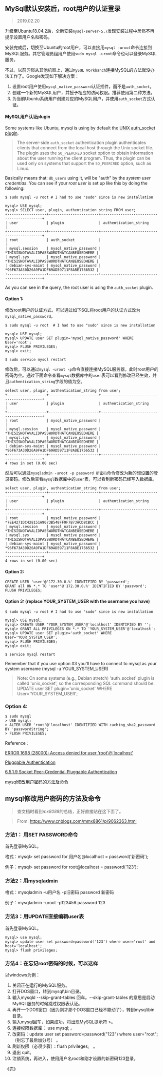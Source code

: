## MySql默认安装后，root用户的认证登录

> 2019.02.20

升级至Ubuntu18.04.2后，全新安装`mysql-server-5.7`发现安装过程中居然不再提示设置用户名和密码。

安装完成后，切换至Ubuntu的root用户，可以直接用`mysql -uroot`命令连接到MySQL服务。其它管理员组用户使用`sudo mysql -uroot`命令也可以登录MySQL服务。

不过，以前习惯从其他机器上，通过`MySQL Workbanch`连接MySQL的方法就没办法工作了。Google发现如下解决方案：

1. 设置root用户使用`mysql_native_password`认证插件，而不是`auth_socket`。
2. 创建一个新的MySQL用户，并授予相应的访问权限。推荐使用第二种方法。
3. 为当前Ubuntu系统用户创建对应的MySQL用户，并使用`auth_socket`方式认证。

#### MySQL用户认证plugin 

Some systems like Ubuntu, mysql is using by default the [UNIX auth_socket plugin](https://dev.mysql.com/doc/refman/8.0/en/pluggable-authentication.html#pluggable-authentication-available-plugins).

> The server-side `auth_socket` authentication plugin authenticates clients that connect from the local host through the Unix socket file. The plugin uses the `SO_PEERCRED` socket option to obtain information about the user running the client program. Thus, the plugin can be used only on systems that support the `SO_PEERCRED` option, such as Linux.

Basically means that: `db_users` using it, will be "auth" by the *system user credentias*. You can see if your *root user* is set up like this by doing the following:

```
$ sudo mysql -u root # I had to use "sudo" since is new installation

mysql> USE mysql;
mysql> SELECT user, plugin, authentication_string FROM user;
+------------------+-----------------------+-------------------------------------------+
| user             | plugin                | authentication_string                     |
+------------------+-----------------------+-------------------------------------------+
| root             | auth_socket           |                                           |
| mysql.session    | mysql_native_password | *THISISNOTAVALIDPASSWORDTHATCANBEUSEDHERE |
| mysql.sys        | mysql_native_password | *THISISNOTAVALIDPASSWORDTHATCANBEUSEDHERE |
| debian-sys-maint | mysql_native_password | *96F673A30D26A9FA1DF69AD59711F8ABE1756532 |
+------------------+-----------------------+-------------------------------------------+
```

As you can see in the query, the root user is using the `auth_socket` plugin.

#### Option 1:

修改root用户的认证方式，可以通过如下SQL将root用户的认证方式改为`mysql_native_password`。

```
$ sudo mysql -u root  # I had to use "sudo" since is new installation

mysql> USE mysql;
mysql> UPDATE user SET plugin='mysql_native_password' WHERE User='root';
mysql> FLUSH PRIVILEGES;
mysql> exit;

$ sudo service mysql restart
```

修改后，可以通过`mysql -uroot -p`命令直接连接MySQL服务器，此时root用户的密码为空。通过下面命令查看`mysql`数据库中的`user`表可以看到修改已经生效，并且`authentication_string`字段的值为空。

```
select user, plugin, authentication_string from user;
+------------------+-----------------------+-------------------------------------------+
| user             | plugin                | authentication_string                     |
+------------------+-----------------------+-------------------------------------------+
| root             | mysql_native_password |                                           |
| mysql.session    | mysql_native_password | *THISISNOTAVALIDPASSWORDTHATCANBEUSEDHERE |
| mysql.sys        | mysql_native_password | *THISISNOTAVALIDPASSWORDTHATCANBEUSEDHERE |
| debian-sys-maint | mysql_native_password | *96F673A30D26A9FA1DF69AD59711F8ABE1756532 |
+------------------+-----------------------+-------------------------------------------+
4 rows in set (0.00 sec)
```

然后可以通过`mysqladmin -uroot -p password 新密码`命令修改为新的想设置的登录密码。修改后查看`mysql`数据库中的`user`表，可以看到新密码已经写入数据库。

```
select user, plugin, authentication_string from user;
+------------------+-----------------------+-------------------------------------------+
| user             | plugin                | authentication_string                     |
+------------------+-----------------------+-------------------------------------------+
| root             | mysql_native_password | *7EE4271DC428151A9073B548FF9F7B73ACD8CBCC |
| mysql.session    | mysql_native_password | *THISISNOTAVALIDPASSWORDTHATCANBEUSEDHERE |
| mysql.sys        | mysql_native_password | *THISISNOTAVALIDPASSWORDTHATCANBEUSEDHERE |
| debian-sys-maint | mysql_native_password | *96F673A30D26A9FA1DF69AD59711F8ABE1756532 |
+------------------+-----------------------+-------------------------------------------+
4 rows in set (0.00 sec)
```

#### Option 2: 

```
CREATE USER 'user'@'172.30.0.%' IDENTIFIED BY 'password';
GRANT all ON *.* TO 'user'@'172.30.0.%' IDENTIFIED BY 'password';
FLUSH PRIVILEGES; 
```

#### Option 3: (replace YOUR_SYSTEM_USER with the username you have)

```
$ sudo mysql -u root # I had to use "sudo" since is new installation

mysql> USE mysql;
mysql> CREATE USER 'YOUR_SYSTEM_USER'@'localhost' IDENTIFIED BY '';
mysql> GRANT ALL PRIVILEGES ON *.* TO 'YOUR_SYSTEM_USER'@'localhost';
mysql> UPDATE user SET plugin='auth_socket' WHERE User='YOUR_SYSTEM_USER';
mysql> FLUSH PRIVILEGES;
mysql> exit;

$ service mysql restart
```

Remember that if you use option #3 you'll have to connect to mysql as your system username (mysql -u YOUR_SYSTEM_USER)

> Note: On some systems (e.g., Debian stretch) 'auth_socket' plugin is called 'unix_socket', so the corresponding SQL command should be: UPDATE user SET plugin='unix_socket' WHERE User='YOUR_SYSTEM_USER';

### Option 4:

```
$ sudo mysql
> USE mysql;
> ALTER USER 'root'@'localhost' IDENTIFIED WITH caching_sha2_password BY 'passwordString';
> FLUSH PRIVILEGES;
```

Reference：

[ERROR 1698 (28000): Access denied for user 'root'@'localhost'](https://stackoverflow.com/questions/39281594/error-1698-28000-access-denied-for-user-rootlocalhost)

[Pluggable Authentication](https://dev.mysql.com/doc/refman/8.0/en/pluggable-authentication.html#pluggable-authentication-available-plugins)

[6.5.1.9 Socket Peer-Credential Pluggable Authentication](https://dev.mysql.com/doc/refman/8.0/en/socket-pluggable-authentication.html)

[mysql修改用户密码的方法及命令](https://www.cnblogs.com/mmx8861/p/9062363.html)


## mysql修改用户密码的方法及命令

> 查文档时看到*mx8088*的总结，正好直接贴在这下面了。

> From: https://www.cnblogs.com/mmx8861/p/9062363.html

### 方法1： 用SET PASSWORD命令 

首先登录MySQL。 

格式：mysql> set password for 用户名@localhost = password('新密码'); 

例子：mysql> set password for root@localhost = password('123'); 

### 方法2：用mysqladmin 

格式：mysqladmin -u用户名 -p旧密码 password 新密码 

例子：mysqladmin -uroot -p123456 password 123 

### 方法3：用UPDATE直接编辑user表 

首先登录MySQL。 

```
mysql> use mysql; 
mysql> update user set password=password('123') where user='root' and host='localhost'; 
mysql> flush privileges; 
```

### 方法4：在忘记root密码的时候，可以这样 

以windows为例： 

1. 关闭正在运行的MySQL服务。 
2. 打开DOS窗口，转到mysql\bin目录。 
3. 输入mysqld --skip-grant-tables 回车。--skip-grant-tables 的意思是启动MySQL服务的时候跳过权限表认证。 
4. 再开一个DOS窗口（因为刚才那个DOS窗口已经不能动了），转到mysql\bin目录。 
5. 输入mysql回车，如果成功，将出现MySQL提示符 >。 
6. 连接权限数据库： use mysql; 。 
6. 改密码：update user set password=password("123") where user="root";（别忘了最后加分号） 。 
7. 刷新权限（必须步骤）：flush privileges;　。 
8. 退出 quit。 
9. 注销系统，再进入，使用用户名root和刚才设置的新密码123登录。

《完》